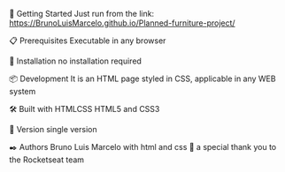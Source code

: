 🚀 Getting Started
Just run from the link: https://BrunoLuisMarcelo.github.io/Planned-furniture-project/

📋 Prerequisites
Executable in any browser

🔧 Installation
no installation required

📦 Development
It is an HTML page styled in CSS, applicable in any WEB system

🛠️ Built with
HTMLCSS HTML5 and CSS3

📌 Version
single version

✒️ Authors
Bruno Luis Marcelo with html and css 
🎁 a special thank you to the Rocketseat team
